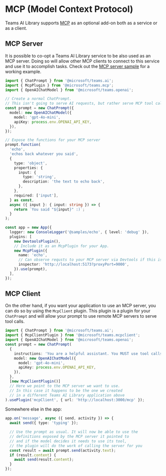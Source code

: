 # MCP (Model Context Protocol)

Teams AI Library supports [MCP](https://modelcontextprotocol.io/introduction) as an optional add-on both as a service or as a client.

## MCP Server

It is possible to co-opt a Teams AI Library service to be also used as an MCP server. Doing so will allow other MCP clients to connect to this service and use it to accomplish tasks. Check out the [MCP server sample](https://github.com/microsoft/teams.ts/tree/main/samples/mcp) for a working example.

<!-- langtabs-start -->
```typescript
import { ChatPrompt } from '@microsoft/teams.ai';
import { McpPlugin } from '@microsoft/teams.mcp';
import { OpenAIChatModel } from '@microsoft/teams.openai';

// Create a normal ChatPrompt.
// This isn't going to serve AI requests, but rather serve MCP tool calls
const prompt = new ChatPrompt({
  model: new OpenAIChatModel({
    model: 'gpt-4o-mini',
    apiKey: process.env.OPENAI_API_KEY,
  }),
});

// Expose the functions for your MCP server
prompt.function(
  'echo',
  'echos back whatever you said',
  {
    type: 'object',
    properties: {
      input: {
        type: 'string',
        description: 'the text to echo back',
      },
    },
    required: ['input'],
  } as const,
  async ({ input }: { input: string }) => {
    return `You said "${input}" :)`;
  }
);

const app = new App({
  logger: new ConsoleLogger('@samples/echo', { level: 'debug' }),
  plugins: [
    new DevtoolsPlugin(),
    // Include it as an McpPlugin for your App.
    new McpPlugin({
      name: 'echo',
      // Can observe requsts to your MCP server via Devtools if this is passed in.
      inspector: 'http://localhost:5173?proxyPort=9000',
    }).use(prompt),
  ],
});
```
<!-- langtabs-end -->

## MCP Client

On the other hand, if you want your application to use an MCP server, you can do so by using the `McpClient` plugin. This plugin is a plugin for your `ChatPrompt` and will allow your prompt to use remote MCP servers to serve tool calls.

<!-- langtabs-start -->
```typescript
import { ChatPrompt } from '@microsoft/teams.ai';
import { McpClientPlugin } from '@microsoft/teams.mcpclient';
import { OpenAIChatModel } from '@microsoft/teams.openai';
const prompt = new ChatPrompt(
  {
    instructions: 'You are a helpful assistant. You MUST use tool calls to do all your work.',
    model: new OpenAIChatModel({
      model: 'gpt-4o-mini',
      apiKey: process.env.OPENAI_API_KEY,
    }),
  },
  [new McpClientPlugin()]
  // Here we point to the MCP server we want to use.
  // In this case it happens to be the one we created
  // in a different Teams AI Library application above
).usePlugin('mcpClient', { url: 'http://localhost:3000/mcp' });
```
<!-- langtabs-end -->

Somewhere else in the app:

<!-- langtabs-start -->
```typescript
app.on('message', async ({ send, activity }) => {
  await send({ type: 'typing' });

  // Use the prompt as usual. It will now be able to use the
  // definitions exposed by the MCP server it pointed to
  // and if the model decides it needs to use its tool,
  // the plugin will do the work of calling the server for you
  const result = await prompt.send(activity.text);
  if (result.content) {
    await send(result.content);
  }
});
```
<!-- langtabs-end -->
